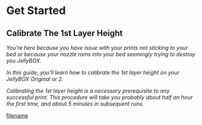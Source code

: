 # Get Started

## Calibrate The 1st Layer Height

_You’re here because you have issue with your prints not sticking to your bed or because your nozzle rams into your bed seemingly trying to destroy you JellyBOX._

_In this guide, you’ll learn how to calibrate the 1st layer height on your JellyBOX Original or 2._

_Calibrating the 1st layer height is a necessary prerequisite to any successful print. This procedure will take you probably about half an hour the first time, and about 5 minutes in subsequent runs._

[filename](../Your-First-Print/0-01-get-started.md ':include')